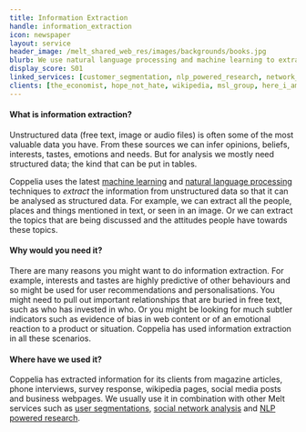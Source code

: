 ```yaml
---
title: Information Extraction
handle: information_extraction
icon: newspaper
layout: service
header_image: /melt_shared_web_res/images/backgrounds/books.jpg
blurb: We use natural language processing and machine learning to extract valuable information from free text, images and sound.
display_score: S01
linked_services: [customer_segmentation, nlp_powered_research, network_analysis, data_visualisation]
clients: [the_economist, hope_not_hate, wikipedia, msl_group, here_i_am, maido, beauhurst]
---
```


#### What is information extraction?

Unstructured data (free text, image or audio files) is often some of the most valuable data you have. From these sources we can infer opinions, beliefs, interests, tastes, emotions and needs. But for analysis we mostly need structured data; the kind that can be put in tables. 

Coppelia uses the latest <a href="/tools/machine_learning"> machine learning</a> and <a href="/tools/natural_language_processing"> natural language processing</a> techniques to *extract* the information from unstructured data so that it can be analysed as structured data. For example, we can extract all the people, places and things mentioned in text, or seen in an image. Or we can extract the topics that are being discussed and the attitudes people have towards these topics.

#### Why would you need it?

There are many reasons you might want to do information extraction. For example, interests and tastes are highly predictive of other behaviours and so might be used for user recommendations and personalisations. You might need to pull out important relationships that are buried in free text, such as who has invested in who. Or you might be looking for much subtler indicators such as evidence of bias in web content or of an emotional reaction to a product or situation. Coppelia has used information extraction in all these scenarios.

#### Where have we used it?

Coppelia has extracted information for its clients from magazine articles, phone interviews, survey response, wikipedia pages, social media posts and business webpages. We usually use it in combination with other Melt services such as <a href="/services/customer_segmentation">user segmentations</a>, <a href="/services/network_analysis">social network analysis</a> and <a href="/services/nlp_powered_research">NLP powered research</a>.
